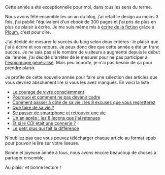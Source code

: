<!-- 
.. title: L'essentiel de Debout les gens pour 2013
.. slug: lessentiel-de-debout-les-gens-pour-2013
.. date: 2014-01-05 18:39:39+01:00
.. tags: Développement personnel
.. category: 
.. link: 
.. description: 
.. type: text
-->

Cette année a été exceptionnelle pour moi, dans tous les sens du terme.

Nous avons fêté ensemble les un an du blog, j'ai refait le design au moins 3 fois, j'ai publié l'équivalent d'un ebook de 300 pages et j'ai pris de plus en plus de plaisir à écrire. Je me suis même mis à [écrire de la fiction](/blog/category/une-autre-v%C3%A9rit%C3%A9/) grâce à [Ploum](http://ploum.net), c'est pour dire.

J'ai décidé de mesurer le succès du blog selon deux critères : le plaisir que j'ai à écrire et vos retours. Je peux donc dire que cette année a été un franc succès. Je ne sais pas si le nombre de visiteurs a augmenté depuis le début de l'année, j'ai décidé d'arrêter de le mesurer pour ne pas participer à [l'espionnage généralisé](/blog/pour-un-web-indépendant/). Mais peu importe, je n'ai pas besoin de ça pour prendre plaisir.

Je profite de cette nouvelle année pour faire une sélection des articles que vous devriez absolument lire si vous les avez manqués. En voici la liste :

 - [Le courage de vivre consciemment](/blog/le-courage-de-vivre-consciemment/)
 - [Pourquoi et comment ne pas devenir cadre](/blog/pourquoi-et-comment-ne-pas-devenir-cadre/)
 - [Comment passer à côté de sa vie : les 8 excuses que vous regretterez](/blog/comment-passer-à-côté-de-sa-vie-les-8-excuses-bidon-que-vous-regretterez/)
 - [Que faire de sa vie ?](/blog/que-faire-de-sa-vie/)
 - [Se passer de smartphone et retrouver une vie](/blog/se-passer-de-Smartphone-et-retrouver-une-vie/)
 - [Un an après : les 8 leçons que j'ai retenues](/blog/un-an-après-les-8-lecons-que-jai-retenues/)
 - [Et si le CDI était une connerie ?](/blog/et-si-le-cdi-etait-une-connerie/)
 - [Le petit plus qui fait la différence](/blog/le-petit-plus-qui-fait-la-difference/)

N'oubliez pas que vous pouvez télécharger chaque article au format epub pour pouvoir le lire sur votre liseuse. 

Bonne et joyeuse année à tous, nous avons encore beaucoup de choses à partager ensemble.

Au plaisir et bonne lecture !
